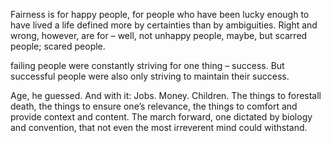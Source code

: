 Fairness is for happy people, for people who have been lucky enough to have lived a life defined more by certainties than by ambiguities. Right and wrong, however, are for – well, not unhappy people, maybe, but scarred people; scared people.


failing people were constantly striving for one thing – success. But successful people were also only striving to maintain their success.


Age, he guessed. And with it: Jobs. Money. Children. The things to forestall death, the things to ensure one’s relevance, the things to comfort and provide context and content. The march forward, one dictated by biology and convention, that not even the most irreverent mind could withstand.


